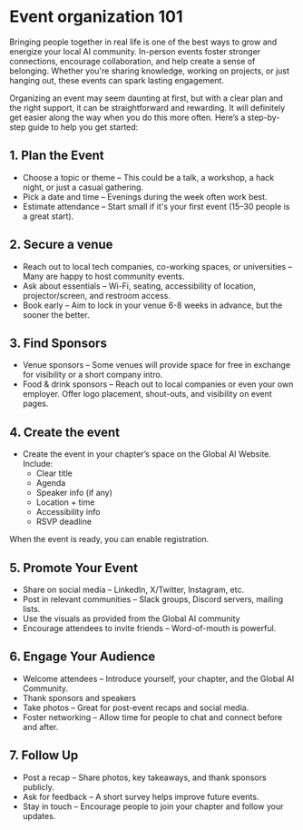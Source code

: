 # Event organization 101

Bringing people together in real life is one of the best ways to grow and energize your local AI community. In-person events foster stronger connections, encourage collaboration, and help create a sense of belonging. Whether you're sharing knowledge, working on projects, or just hanging out, these events can spark lasting engagement.

Organizing an event may seem daunting at first, but with a clear plan and the right support, it can be straightforward and rewarding. It will definitely get easier along the way when you do this more often. Here’s a step-by-step guide to help you get started:

## 1. Plan the Event
- Choose a topic or theme – This could be a talk, a workshop, a hack night, or just a casual gathering.
- Pick a date and time – Evenings during the week often work best.
- Estimate attendance – Start small if it's your first event (15–30 people is a great start).

## 2. Secure a venue
- Reach out to local tech companies, co-working spaces, or universities – Many are happy to host community events.
- Ask about essentials – Wi-Fi, seating, accessibility of location, projector/screen, and restroom access.
- Book early – Aim to lock in your venue 6-8 weeks in advance, but the sooner the better.

## 3. Find Sponsors
- Venue sponsors – Some venues will provide space for free in exchange for visibility or a short company intro.
- Food & drink sponsors – Reach out to local companies or even your own employer. Offer logo placement, shout-outs, and visibility on event pages.

## 4. Create the event
- Create the event in your chapter’s space on the Global AI Website.
Include:
    - Clear title
    - Agenda
    - Speaker info (if any)
    - Location + time
    - Accessibility info
    - RSVP deadline

When the event is ready, you can enable registration.

## 5. Promote Your Event
- Share on social media – LinkedIn, X/Twitter, Instagram, etc.
- Post in relevant communities – Slack groups, Discord servers, mailing lists.
- Use the visuals as provided from the Global AI community
- Encourage attendees to invite friends – Word-of-mouth is powerful.

## 6. Engage Your Audience
- Welcome attendees – Introduce yourself, your chapter, and the Global AI Community.
- Thank sponsors and speakers
- Take photos – Great for post-event recaps and social media.
- Foster networking – Allow time for people to chat and connect before and after.

## 7. Follow Up
- Post a recap – Share photos, key takeaways, and thank sponsors publicly.
- Ask for feedback – A short survey helps improve future events.
- Stay in touch – Encourage people to join your chapter and follow your updates.


